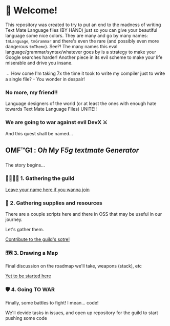 # 👋 Welcome! 

This repository was created to try to put an end to the madness of writing Text Mate Language files (BY HAND) just so you can give your beautiful language some nice colors. They are many and go by many names: `tmLanguage`, `tmGrammar` and there's even the rare (and possibly even more dangerous `tmTheme`). See?! The many names this eval language/grammar/syntax/whatever goes by is a strategy to make your Google searches harder! Another piece in its evil scheme to make your life miserable and drive you insane.

﹣ How come I'm taking 7x the time it took to write my compiler just to write a single file?
      - You wonder in despair!

### **No more, my friend!!** 

Language designers of the world (or at least the ones with enough hate towards Text Mate Language Files) UNITE!!

### We are going to war against evil Dev**X** ⚔️

And this quest shall be named...

## OMF™️G❗️ : **O**_h_ **M**_y_ **F**_5g textmate_ **G**_enerator_

The story begins...

### 👨‍👩‍👧‍👦 1. Gathering the guild

[Leave your name here if you wanna join](https://github.com/svallory/OMtmG/discussions/1)

### 🎒 2. Gathering supplies and resources 

There are a couple scripts here and there in OSS that may be useful in our journey.

Let's gather them.

[Contribute to the guild's sotre!](https://github.com/svallory/OMtmG/discussions/2)

### 🗺 3. Drawing a Map

  Final discussion on the roadmap we'll take, weapons (stack), etc
      
  [Yet to be started here](https://github.com/svallory/OMtmG/discussions/3)

### 🛡 4. Going TO WAR

  Finally, some battles to fight! I mean... code!
      
  We'll devide tasks in issues, and open up repository for the guild to start pushing some code
